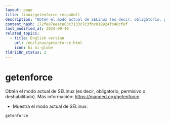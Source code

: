 ```yaml
---
layout: page
title: linux/getenforce (español)
description: "Obtén el modo actual de SELinux (es decir, obligatorio, permisivo o deshabilitado)."
content_hash: 172fe87eeece03c7133c7c3fbc010924fc48cfef
last_modified_at: 2024-09-19
related_topics:
  - title: English version
    url: /en/linux/getenforce.html
    icon: bi bi-globe
tldri18n_status: 2
---
```

# getenforce

Obtén el modo actual de SELinux (es decir, obligatorio, permisivo o deshabilitado).
Más información: <https://manned.org/getenforce>.

- Muestra el modo actual de SELinux:

`getenforce`

